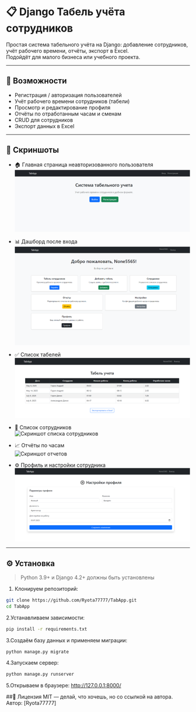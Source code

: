 # 📋 Django Табель учёта сотрудников

Простая система табельного учёта на Django: добавление сотрудников, учёт рабочего времени, отчёты, экспорт в Excel.  
Подойдёт для малого бизнеса или учебного проекта.

---

## 🧩 Возможности

- Регистрация / авторизация пользователей
- Учёт рабочего времени сотрудников (табели)
- Просмотр и редактирование профиля
- Отчёты по отработанным часам и сменам
- CRUD для сотрудников
- Экспорт данных в Excel

---

## 📸 Скриншоты

- 🏠 Главная страница неавторизованного пользователя  
 ![Скриншот Главной страницы](https://github.com/Ryota77777/TabApp/blob/main/templates/main.jpg?raw=true)

- 📊 Дашборд после входа  
  ![Скриншот дашборда](https://github.com/Ryota77777/TabApp/blob/main/templates/dash.png?raw=true)

- ✅ Список табелей  
  ![Скриншот табелей](https://github.com/Ryota77777/TabApp/blob/main/templates/tabel.png?raw=true)

- 👷 Список сотрудников  
  ![Скриншот списка сотрудников](https://github.com/Ryota77777/TabApp/blob/main/templates/photo_2024-07-02_16-44-11.jpg?raw=true)

- 📈 Отчёты по часам  
  ![Скриншот отчетов](https://github.com/Ryota77777/TabApp/blob/main/Assets/otcheti.png?raw=true)

- ⚙️ Профиль и настройки сотрудника  
  ![Скриншот настроек и профиля](https://github.com/Ryota77777/TabApp/blob/main/templates/settings.png?raw=true)

---

## ⚙️ Установка

> Python 3.9+ и Django 4.2+ должны быть установлены

1. Клонируем репозиторий:

```bash
git clone https://github.com/Ryota77777/TabApp.git
cd TabApp
```

2.Устанавливаем зависимости:
```bash
pip install -r requirements.txt
```
3.Создаём базу данных и применяем миграции:
```bash
python manage.py migrate
```
4.Запускаем сервер:
```bash
python manage.py runserver
```
5.Открываем в браузере:
http://127.0.0.1:8000/

##📜 Лицензия
MIT — делай, что хочешь, но со ссылкой на автора.
Автор: [Ryota77777]
